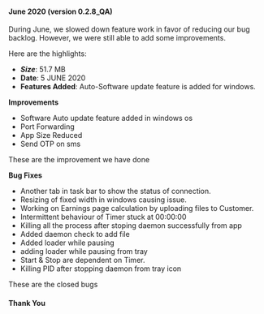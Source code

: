 #### June 2020 (version 0.2.8_QA)

During June, we slowed down feature work in favor of reducing our bug backlog. However, we were still able to add some improvements.

Here are the highlights:

* ***Size***: 51.7 MB
* **Date**: 5 JUNE 2020
* **Features Added**: Auto-Software update feature is added for windows.

**Improvements**

* Software Auto update feature added in windows os
* Port Forwarding
* App Size Reduced
* Send OTP on sms

These are the improvement we have done

**Bug Fixes**

* Another tab in task bar to show the status of connection. 
* Resizing of fixed width in windows causing issue. 
* Working on Earnings page calculation by uploading files to Customer. 
* Intermittent behaviour of Timer stuck at 00:00:00 
* Killing all the process after stoping daemon successfully from app
* Added daemon check to add file
* Added loader while pausing
* adding loader while pausing from tray
* Start & Stop are dependent on Timer. 
* Killing PID after stopping daemon from tray icon

These are the closed bugs

#### Thank You
